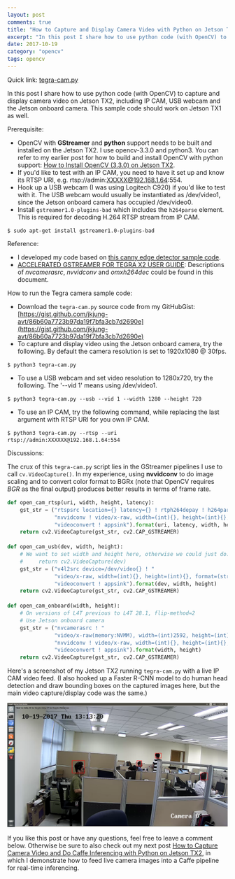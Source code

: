 ```yaml
---
layout: post
comments: true
title: "How to Capture and Display Camera Video with Python on Jetson TX2"
excerpt: "In this post I share how to use python code (with OpenCV) to capture and display camera video on Jetson TX2, including IP CAM, USB webcam and the Jetson onboard camera. This sample code should work on Jetson TX1 as well."
date: 2017-10-19
category: "opencv"
tags: opencv
---
```


Quick link: [tegra-cam.py](https://gist.github.com/jkjung-avt/86b60a7723b97da19f7bfa3cb7d2690e)

In this post I share how to use python code (with OpenCV) to capture and display camera video on Jetson TX2, including IP CAM, USB webcam and the Jetson onboard camera. This sample code should work on Jetson TX1 as well.

Prerequisite:

* OpenCV with **GStreamer** and **python** support needs to be built and installed on the Jetson TX2. I use opencv-3.3.0 and python3. You can refer to my earlier post for how to build and install OpenCV with python support: [How to Install OpenCV (3.3.0) on Jetson TX2](https://jkjung-avt.github.io/opencv3-on-tx2/).
* If you'd like to test with an IP CAM, you need to have it set up and know its RTSP URI, e.g. rtsp://admin:XXXXX@192.168.1.64:554.
* Hook up a USB webcam (I was using Logitech C920) if you'd like to test with it. The USB webcam would usually be instantiated as /dev/video1, since the Jetson onboard camera has occupied /dev/video0.
* Install `gstreamer1.0-plugins-bad` which includes the `h264parse` element. This is required for decoding H.264 RTSP stream from IP CAM.

```shell
$ sudo apt-get install gstreamer1.0-plugins-bad
```

Reference:

* I developed my code based on [this canny edge detector sample code](https://devtalk.nvidia.com/default/topic/1024245/jetson-tx2/opencv-3-3-and-integrated-camera-problems-/post/5210653/#5210653).
* [ACCELERATED GSTREAMER FOR TEGRA X2 USER GUIDE](http://developer2.download.nvidia.com/embedded/L4T/r28_Release_v1.0/Docs/Jetson_TX2_Accelerated_GStreamer_User_Guide.pdf?rJ32fctxo7T2SNlckXrTndWYLO_LIQmRRJpd4Hcz2B8CQefnSGKDjQHbW7bxDRTW6OfvHzMRTdrE16hA6hj4gcLIZvPxWzXYw2Z1t88_cFVTCPDQZdiwJzsy3-hMvahbvSH23CEEca47iu-igcm7cwnCUXhvHCsNhkgouSCxjlIBxHV2iZ7i9xB42FoFpttBQw): Descriptions of *nvcamerasrc*, *nvvidconv* and *omxh264dec* could be found in this document.

How to run the Tegra camera sample code:

* Download the `tegra-cam.py` source code from my GitHubGist: [https://gist.github.com/jkjung-avt/86b60a7723b97da19f7bfa3cb7d2690e](https://gist.github.com/jkjung-avt/86b60a7723b97da19f7bfa3cb7d2690e)
* To capture and display video using the Jetson onboard camera, try the following. By default the camera resolution is set to 1920x1080 @ 30fps.

```shell
$ python3 tegra-cam.py
```

* To use a USB webcam and set video resolution to 1280x720, try the following. The '--vid 1' means using /dev/video1.

```shell
$ python3 tegra-cam.py --usb --vid 1 --width 1280 --height 720
```

* To use an IP CAM, try the following command, while replacing the last argument with RTSP URI for you own IP CAM.

```shell
$ python3 tegra-cam.py --rtsp --uri rtsp://admin:XXXXXX@192.168.1.64:554
```

Discussions:

The crux of this `tegra-cam.py` script lies in the GStreamer pipelines I use to call `cv.VideoCapture()`. In my experience, using **nvvidconv** to do image scaling and to convert color format to BGRx (note that OpenCV requires *BGR* as the final output) produces better results in terms of frame rate.

```python
def open_cam_rtsp(uri, width, height, latency):
    gst_str = ("rtspsrc location={} latency={} ! rtph264depay ! h264parse ! omxh264dec ! "
               "nvvidconv ! video/x-raw, width=(int){}, height=(int){}, format=(string)BGRx ! "
               "videoconvert ! appsink").format(uri, latency, width, height)
    return cv2.VideoCapture(gst_str, cv2.CAP_GSTREAMER)

def open_cam_usb(dev, width, height):
    # We want to set width and height here, otherwise we could just do:
    #     return cv2.VideoCapture(dev)
    gst_str = ("v4l2src device=/dev/video{} ! "
               "video/x-raw, width=(int){}, height=(int){}, format=(string)RGB ! "
               "videoconvert ! appsink").format(dev, width, height)
    return cv2.VideoCapture(gst_str, cv2.CAP_GSTREAMER)

def open_cam_onboard(width, height):
    # On versions of L4T previous to L4T 28.1, flip-method=2
    # Use Jetson onboard camera
    gst_str = ("nvcamerasrc ! "
               "video/x-raw(memory:NVMM), width=(int)2592, height=(int)1458, format=(string)I420, framerate=(fraction)30/1 ! "
               "nvvidconv ! video/x-raw, width=(int){}, height=(int){}, format=(string)BGRx ! "
               "videoconvert ! appsink").format(width, height)
    return cv2.VideoCapture(gst_str, cv2.CAP_GSTREAMER)
```

Here's a screenshot of my Jetson TX2 running `tegra-cam.py` with a live IP CAM video feed. (I also hooked up a Faster R-CNN model to do human head detection and draw bounding boxes on the captured images here, but the main video capture/display code was the same.)

![Screenshot of tegra-cam.py on Jetson TX2](/assets/2017-10-19-tx2-camera-with-python/tegra-cam.png)

If you like this post or have any questions, feel free to leave a comment below. Otherwise be sure to also check out my next post [How to Capture Camera Video and Do Caffe Inferencing with Python on Jetson TX2](https://jkjung-avt.github.io/tx2-camera-caffe/), in which I demonstrate how to feed live camera images into a Caffe pipeline for real-time inferencing.
